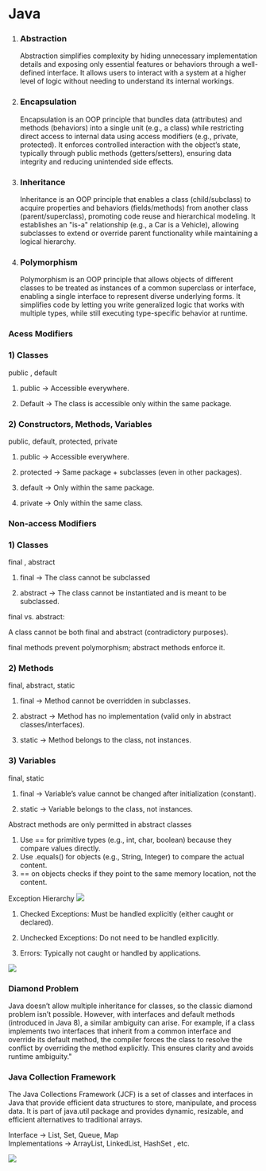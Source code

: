 # Java
1) <h3>Abstraction</h3> <p>Abstraction simplifies complexity by hiding unnecessary implementation details and exposing only essential features or behaviors through a well-defined interface. It allows users to interact with a system at a higher level of logic without needing to understand its internal workings.</p>

2) <h3>Encapsulation</h3> <p>Encapsulation is an OOP principle that bundles data (attributes) and methods (behaviors) into a single unit (e.g., a class) while restricting direct access to internal data using access modifiers (e.g., private, protected). It enforces controlled interaction with the object’s state, typically through public methods (getters/setters), ensuring data integrity and reducing unintended side effects.</p>

3) <h3>Inheritance</h3> <p>Inheritance is an OOP principle that enables a class (child/subclass) to acquire properties and behaviors (fields/methods) from another class (parent/superclass), promoting code reuse and hierarchical modeling. It establishes an "is-a" relationship (e.g., a Car is a Vehicle), allowing subclasses to extend or override parent functionality while maintaining a logical hierarchy.</p>

4) <h3>Polymorphism</h3> <p>Polymorphism is an OOP principle that allows objects of different classes to be treated as instances of a common superclass or interface, enabling a single interface to represent diverse underlying forms. It simplifies code by letting you write generalized logic that works with multiple types, while still executing type-specific behavior at runtime.</p>

<h3>Acess Modifiers</h3>
<h3>1) Classes</h3>
<p>public , default</p>
<p>

 1. public -> Accessible everywhere.

 2. Default -> The class is accessible only within the same package.
<p>


<h3>2) Constructors, Methods, Variables</h3>
<p>public, default, protected, private</p>

<p>

 1. public -> Accessible everywhere.

 2. protected -> Same package + subclasses (even in other packages).

 3. default -> Only within the same package.

 4. private -> Only within the same class.
<p>

<h3>Non-access Modifiers</h3>
<h3>1) Classes</h3>
<p>final , abstract</p>
<p>

 1. final -> The class cannot be subclassed

 2. abstract -> The class cannot be instantiated and is meant to be subclassed.

final vs. abstract:

A class cannot be both final and abstract (contradictory purposes).

final methods prevent polymorphism; abstract methods enforce it.
<p>


<h3>2) Methods </h3>
<p>final, abstract, static </p>

<p>

 1. final -> Method cannot be overridden in subclasses.

 2. abstract -> Method has no implementation (valid only in abstract classes/interfaces).

 3. static -> Method belongs to the class, not instances.
<p>

<h3> 3) Variables </h3>
<p>final, static </p>

<p>

 1. final -> Variable’s value cannot be changed after initialization (constant).

 2. static -> Variable belongs to the class, not instances.

<p>

</break>
<p>Abstract methods are only permitted in abstract classes</p>
<p>

 1) Use == for primitive types (e.g., int, char, boolean) because they compare values directly.
 2) Use .equals() for objects (e.g., String, Integer) to compare the actual content.
 3) == on objects checks if they point to the same memory location, not the content.

</p>
Exception Hierarchy
<img src="Screenshot 2025-03-12 at 11.39.30 AM.png"></img>

1) Checked Exceptions: Must be handled explicitly (either caught or declared).

2) Unchecked Exceptions: Do not need to be handled explicitly.

3) Errors: Typically not caught or handled by applications.

<img src = "Screenshot 2025-03-04 at 5.39.14 PM.png"></img>

<h3> Diamond Problem </h3>
<p>
Java doesn’t allow multiple inheritance for classes, so the classic diamond problem isn’t possible. However, with interfaces and default methods (introduced in Java 8), a similar ambiguity can arise. For example, if a class implements two interfaces that inherit from a common interface and override its default method, the compiler forces the class to resolve the conflict by overriding the method explicitly. This ensures clarity and avoids runtime ambiguity."
</p>

<h3>Java Collection Framework</h3>
<p>

The Java Collections Framework (JCF) is a set of classes and interfaces in Java that provide efficient data structures to store, manipulate, and process data. It is part of java.util package and provides dynamic, resizable, and efficient alternatives to traditional arrays.

</p>

<p>

Interface -> List, Set, Queue, Map <br>
Implementations -> ArrayList, LinkedList, HashSet , etc.

</p>

<img src="Screenshot 2025-03-11 at 8.57.19 AM.png"></img>